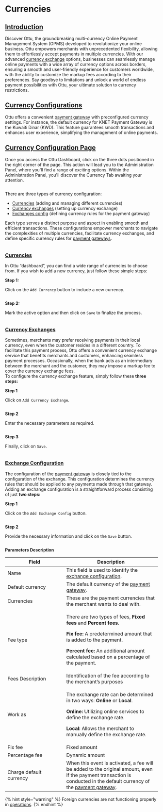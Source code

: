 # Currencies

## [Introduction](currencies.md#introduction)

Discover Ottu, the groundbreaking multi-currency Online Payment Management System (OPMS) developed to revolutionize your online business. Ottu empowers merchants with unprecedented flexibility, allowing them to effortlessly accept payments in multiple currencies. With our advanced [currency exchange](currencies.md#currency-exchanges) options, businesses can seamlessly manage online payments with a wide array of currency options across borders, ensuring a smooth and user-friendly experience for customers worldwide, with the ability to customize the markup fees according to their preferences. Say goodbye to limitations and unlock a world of endless payment possibilities with Ottu, your ultimate solution to currency restrictions.

## [Currency Configurations](currencies.md#introduction)

Ottu offers a convenient [payment gateway](payment-gateway.md) with preconfigured currency settings. For instance, the default currency for KNET Payment Gateway is the Kuwaiti Dinar (KWD). This feature guarantees smooth transactions and enhances user experience, simplifying the management of online payments.

## [Currency Configuration Page](currencies.md#currency-configuration-page)

Once you access the Ottu Dashboard, click on the three dots positioned in the right corner of the page. This action will lead you to the Administration Panel, where you'll find a range of exciting options. Within the Administration Panel, you'll discover the Currency Tab awaiting your attention.

<figure><img src="https://lh6.googleusercontent.com/urGtHZvozcu5GUVIX5V3oUPURSXZfMp6e91ZopAcTYW2bd0YMz9zt4tcxwxzFvUV5fsYGjBJ-1vizF2YQWZrVRJ-zZs2raf-La9OXa0es7B8fVtMCJqtbt3h6pGU0lGPEw1HjoKmB-FQDfWTcucudow" alt=""><figcaption></figcaption></figure>

There are three types of currency configuration:

* [Currencies](currencies.md#currencies) (adding and managing different currencies)
* [Currency exchanges](currencies.md#currency-exchanges) (setting up currency exchange)
* [Exchanges config](currencies.md#exchange-configuration) (defining currency rules for the payment gateway)

Each type serves a distinct purpose and aspect in enabling smooth and efficient transactions. These configurations empower merchants to navigate the complexities of multiple currencies, facilitate currency exchanges, and define specific currency rules for [payment gateways](payment-gateway.md).

<figure><img src="https://lh3.googleusercontent.com/HgVaKDsdgw828Tw2IJUEIDfUPVa6WXJHG25iau9W7-N-dcobfpeEuLeM3oDo0LWW6-qYP83Ltq4W9ETpeE03IAPKwZ-WPAI8FyHaS24xf6vM_gR_O8F4vL8yzpZUZEVy0f-5jmD58RQ43_dZqJjOmmg" alt=""><figcaption></figcaption></figure>

### [Currencies](currencies.md#currencies)

In Ottu “dashboard”, you can find a wide range of currencies to choose from. If you wish to add a new currency, just follow these simple steps:

**Step 1:**

Click on the `Add Currency` button to include a new currency.

<figure><img src="https://lh3.googleusercontent.com/_Mt15bCpg6uYmzeyRRSHYRoRT4Lrc1gME69rJdx17jPOMzuFCyl8Tikl01PVh7nrFsHZGe93gKv4YQhhTo-yAGnmiWg9DVvJOaaym8qk0AJnnLSe46c_K29D1jjabvy0mZNbNDVegsu5n0owFD4B-uA" alt=""><figcaption></figcaption></figure>

**Step 2:**

Mark the active option and then click on `Save` to finalize the process.

<figure><img src="https://lh4.googleusercontent.com/ySGV7pR9HR2yaiDlCk5yvh9CLIqBGicE_WXn3hP85db7gPLw4Iy6WRRvjbUPK1Sk5QPf90IHv-NyaGeu9gXaSFZlzHjsuINNoPVru43FABR6r4dJDNOEWEuAh6vC-CqIK39c-DbXsVTUcUur-Qgjfc0" alt=""><figcaption></figcaption></figure>

### [Currency Exchanges](currencies.md#currency-exchanges)

Sometimes, merchants may prefer receiving payments in their local currency, even when the customer resides in a different country. To facilitate this payment process, Ottu offers a convenient currency exchange service that benefits merchants and customers, enhancing seamless payment processes. Occasionally, when the bank acts as an intermediary between the merchant and the customer, they may impose a markup fee to cover the currency exchange fees.\
To configure the currency exchange feature, simply follow these **three steps:**

**Step 1**

Click on `Add Currency Exchange`.

<figure><img src="https://lh4.googleusercontent.com/_ghefaec0hnRwl2z3wgaqG6ZrukSJTQMdDQ6FjhaU2Rqgu2GXGAsdBWiRXfUr_OQz4r-sqlOXFvGd5SFC7HkJcQUbejzGO0kpGAd9QeyAbcBLbvUnjl5kTTR2L6p1MgeDig1dIanfnPTeIgnaJfIFkU" alt=""><figcaption></figcaption></figure>

**Step 2**

Enter the necessary parameters as required.

<figure><img src="https://lh3.googleusercontent.com/_LLoqGD7wYxqAstnAJB1IXs3rvCRVwf1uslT-7oaXkQeQ9rZxxuTv-FDZEuy_ZkNq50eCxQGbXmJIYPbvg_2HOWZ8m7ddciiaO_7-L8NDJ1aWfhsPAPU3fCznDSoW25COGlz47PF5xtLtm6gst7RC80" alt=""><figcaption></figcaption></figure>

**Step 3**

&#x20; Finally, click on `Save`.

<figure><img src="https://lh4.googleusercontent.com/heCTb0exfobE-zL92RGeHGZ45NNatnkByimdGw-TXwwBgKTMq3V5p9ImqY5rPkWBBCwaX_LfZX-m_uzh1NaTD-Z5moJPaiAPeYoj0At5T08IWi8tv4N-uJ49XOY2DUI87Hc_TdfxkNuhyNxylXEuYuo" alt=""><figcaption></figcaption></figure>

### [Exchange Configuration](currencies.md#exchange-configuration)

The configuration of the [payment gateway](payment-gateway.md) is closely tied to the configuration of the exchange. This configuration determines the currency rules that should be applied to any payments made through that gateway.\
Adding an exchange configuration is a straightforward process consisting of just **two steps:**

**Step 1**

Click on the `Add Exchange Config` button.

<figure><img src="https://lh3.googleusercontent.com/nkFn-3RpYJJF9FgP4EnDQhzo6HwdlqrgBNYRrJeSt0V8vwBmTcQvxbEQxaa6CSE5dRFCjmVD1gSEqwItxtvaQULJGidrfIZeS-JIBhuvxIFIN99Id1CSFForO31hy_2tlyfLG2f5WcUOia0sAGUmgMg" alt=""><figcaption></figcaption></figure>

**Step 2**

Provide the necessary information and click on the `Save` button.

<figure><img src="https://lh3.googleusercontent.com/39dzntap3KPTfkspXcLONjGElnLmEFfTtHEpouMTLlt4HqYSIhJ6DxwrtvXuWJMyQIrxlzXOnz_wN-T-nABT9TPYWCZ2mOeodX0o9LScIr8NmEYpqG_Otxh230ct_LEPYgrXpFbrVInvZCnwv0X5fBQ" alt=""><figcaption></figcaption></figure>

**Parameters Description**

<table><thead><tr><th width="178">Field</th><th>Description</th></tr></thead><tbody><tr><td>Name</td><td>This field is used to identify the <a href="currencies.md#exchange-configuration">exchange configuration</a>.</td></tr><tr><td>Default currency</td><td>The default currency of the <a href="payment-gateway.md">payment gateway</a>.</td></tr><tr><td>Currencies</td><td>These are the payment currencies that the merchant wants to deal with.</td></tr><tr><td>Fee type</td><td><p>There are two types of fees, <strong>Fixed fees</strong> and <strong>Percent fees</strong>.</p><p><strong>Fix fee:</strong> A predetermined amount that is added to the payment.</p><p><strong>Percent fee:</strong> An additional amount calculated based on a percentage of the payment.</p></td></tr><tr><td>Fees Description</td><td>Identification of the fee according to the merchant’s purposes</td></tr><tr><td>Work as</td><td><p>The exchange rate can be determined in two ways: <strong>Online</strong> or <strong>Local</strong>.</p><p><strong>Online:</strong> Utilizing online services to define the exchange rate.</p><p><strong>Local:</strong> Allows the merchant to manually define the exchange rate.</p></td></tr><tr><td>Fix fee</td><td>Fixed amount</td></tr><tr><td>Percentage fee</td><td>Dynamic amount</td></tr><tr><td>Charge default currency</td><td>When this event is activated, a fee will be added to the original amount, even if the payment transaction is conducted in the default currency of the <a href="payment-gateway.md">payment gateway</a>.</td></tr></tbody></table>

{% hint style="warning" %}
Foreign currencies are not functioning properly in [operations](../developer/operations.md).
{% endhint %}
